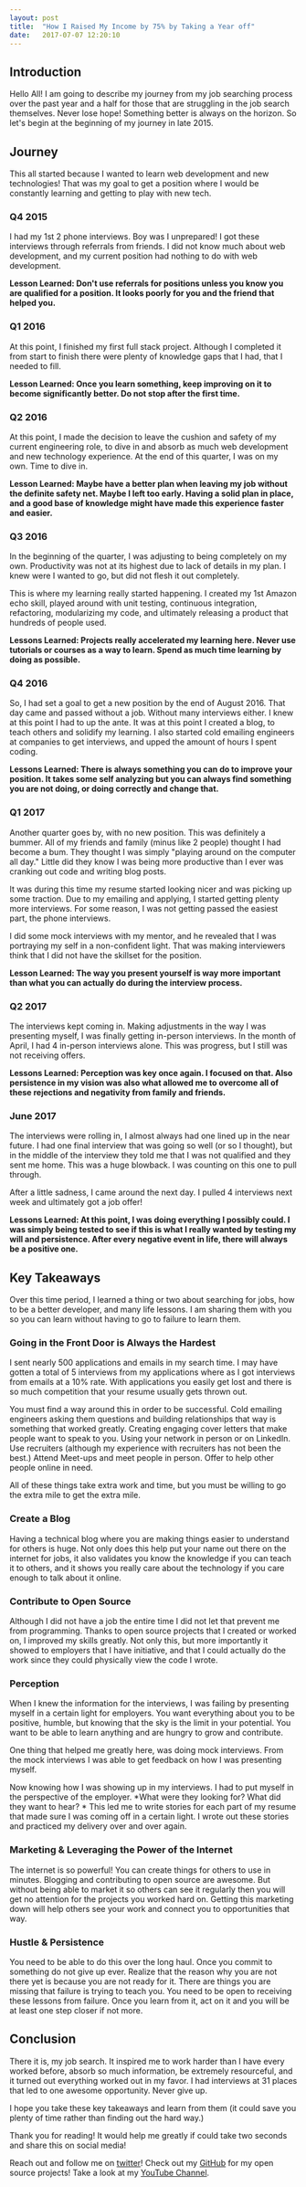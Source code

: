 ```yaml
---
layout: post
title:  "How I Raised My Income by 75% by Taking a Year off"
date:   2017-07-07 12:20:10 
---
```



## Introduction

Hello All! I am going to describe my journey from my job searching process over the past year and a half for those that are struggling in the job search themselves.  Never lose hope! Something better is always on the horizon.  So let's begin at the beginning of my journey in late 2015.


## Journey

This all started because I wanted to learn web development and new technologies! That was my goal to get a position where I would be constantly learning and getting to play with new tech.

### Q4 2015

I had my 1st 2 phone interviews.  Boy was I unprepared! I got these interviews through referrals from friends.  I did not know much about web development, and my current position had nothing to do with web development.

**Lesson Learned: Don't use referrals for positions unless you know you are qualified for a position. It looks poorly for you and the friend that helped you.** 

### Q1 2016

At this point, I finished my first full stack project.  Although I completed it from start to finish there were plenty of knowledge gaps that I had, that I needed to fill.

**Lesson Learned: Once you learn something, keep improving on it to become significantly better. Do not stop after the first time.**

### Q2 2016

At this point, I made the decision to leave the cushion and safety of my current engineering role, to dive in and absorb as much web development and new technology experience. At the end of this quarter, I was on my own. Time to dive in.

**Lesson Learned: Maybe have a better plan when leaving my job without the definite safety net.  Maybe I left too early.  Having a solid plan in place, and a good base of knowledge might have made this experience faster and easier.**

### Q3 2016

In the beginning of the quarter, I was adjusting to being completely on my own.  Productivity was not at its highest due to lack of details in my plan.  I knew were I wanted to go, but did not flesh it out completely.

This is where my learning really started happening.  I created my 1st Amazon echo skill, played around with unit testing, continuous integration, refactoring, modularizing my code, and ultimately releasing a product that hundreds of people used.

**Lessons Learned: Projects really accelerated my learning here.  Never use tutorials or courses as a way to learn.  Spend as much time learning by doing as possible.**

### Q4 2016

So, I had set a goal to get a new position by the end of August 2016.  That day came and passed without a job.  Without many interviews either.  I knew at this point I had to up the ante.  It was at this point I created a blog, to teach others and solidify my learning.  I also started cold emailing engineers at companies to get interviews, and upped the amount of hours I spent coding. 

**Lessons Learned: There is always something you can do to improve your position.  It takes some self analyzing but you can always find something you are not doing, or doing correctly and change that.**

### Q1 2017

Another quarter goes by, with no new position.  This was definitely a bummer.  All of my friends and family (minus like 2 people) thought I had become a bum.  They thought I was simply "playing around on the computer all day."  Little did they know I was being more productive than I ever was cranking out code and writing blog posts.  

It was during this time my resume started looking nicer and was picking up some traction.  Due to my emailing and applying, I started getting plenty more interviews.  For some reason, I was not getting passed the easiest part, the phone interviews. 

I did some mock interviews with my mentor, and he revealed that I was portraying my self in a non-confident light.  That was making interviewers think that I did not have the skillset for the position.  

**Lesson Learned: The way you present yourself is way more important than what you can actually do during the interview process.**

### Q2 2017

The interviews kept coming in.  Making adjustments in the way I was presenting myself, I was finally getting in-person interviews.  In the month of April, I had 4 in-person interviews alone.  This was progress, but I still was not receiving offers.

**Lessons Learned: Perception was key once again.  I focused on that.  Also persistence in my vision was also what allowed me to overcome all of these rejections and negativity from family and friends.**

### June 2017

The interviews were rolling in, I almost always had one lined up in the near future.  I had one final interview that was going so well (or so I thought), but in the middle of the interview they told me that I was not qualified and they sent me home. This was a huge blowback.  I was counting on this one to pull through.  

After a little sadness, I came around the next day.  I pulled 4 interviews next week and ultimately got a job offer!

**Lessons Learned: At this point, I was doing everything I possibly could.  I was simply being tested to see if this is what I really wanted by testing my will and persistence.  After every negative event in life, there will always be a positive one.**

## Key Takeaways

Over this time period, I learned a thing or two about searching for jobs, how to be a better developer, and many life lessons. I am sharing them with you so you can learn without having to go to failure to learn them.

### Going in the Front Door is Always the Hardest

I sent nearly 500 applications and emails in my search time.  I may have gotten a total of 5 interviews from my applications where as I got interviews from emails at a 10% rate.  With applications you easily get lost and there is so much competition that your resume usually gets thrown out.  

You must find a way around this in order to be successful.  Cold emailing engineers asking them questions and building relationships that way is something that worked greatly.  Creating engaging cover letters that make people want to speak to you.  Using your network in person or on LinkedIn.  Use recruiters (although my experience with recruiters has not been the best.)  Attend Meet-ups and meet people in person.  Offer to help other people online in need.

All of these things take extra work and time, but you must be willing to go the extra mile to get the extra mile.

### Create a Blog

Having a technical blog where you are making things easier to understand for others is huge.  Not only does this help put your name out there on the internet for jobs, it also validates you know the knowledge if you can teach it to others, and it shows you really care about the technology if you care enough to talk about it online.

### Contribute to Open Source

Although I did not have a job the entire time I did not let that prevent me from programming.  Thanks to open source projects that I created or worked on, I improved my skills greatly.  Not only this, but more importantly it showed to employers that I have initiative, and that I could actually do the work since they could physically view the code I wrote.

### Perception

When I knew the information for the interviews, I was failing by presenting myself in a certain light for employers.  You want everything about you to be positive, humble, but knowing that the sky is the limit in your potential.  You want to be able to learn anything and are hungry to grow and contribute.  

One thing that helped me greatly here, was doing mock interviews.  From the mock interviews I was able to get feedback on how I was presenting myself.  

Now knowing how I was showing up in my interviews.  I had to put myself in the perspective of the employer.  *What were they looking for? What did they want to hear? *
This led me to write stories for each part of my resume that made sure I was coming off in a certain light.  I wrote out these stories and practiced my delivery over and over again.

### Marketing & Leveraging the Power of the Internet

The internet is so powerful! You can create things for others to use in minutes.  Blogging and contributing to open source are awesome.  But without being able to market it so others can see it regularly then you will get no attention for the projects you worked hard on.  Getting this marketing down will help others see your work and connect you to opportunities that way.

### Hustle & Persistence

You need to be able to do this over the long haul.  Once you commit to something do not give up ever.  Realize that the reason why you are not there yet is because you are not ready for it.  There are things you are missing that failure is trying to teach you.  You need to be open to receiving these lessons from failure.  Once you learn from it, act on it and you will be at least one step closer if not more.  

## Conclusion

There it is, my job search.  It inspired me to work harder than I have every worked before, absorb so much information, be extremely resourceful, and it turned out everything worked out in my favor.  I had interviews at 31 places that led to one awesome opportunity.  Never give up.

I hope you take these key takeaways and learn from them (it could save you plenty of time rather than finding out the hard way.)

Thank you for reading! It would help me greatly if could take two seconds and share this on social media!

Reach out and follow me on [twitter][twitter]!  Check out my [GitHub][github] for my open source projects! Take a look at my [YouTube Channel][youtube].


[github]: https://github.com/acucciniello
[twitter]: https://twitter.com/antocucciniello
[youtube]: https://www.youtube.com/channel/UC8icMMql5SjCaXXMvILGIUA

